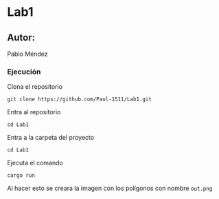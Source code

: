 # Lab1

## Autor:
Pablo Méndez

### Ejecución
Clona el repositorio

```
git clone https://github.com/Paul-1511/Lab1.git
```

Entra al repositorio
```
cd Lab1
```

Entra a la carpeta del proyecto

```
cd Lab1
```


Ejecuta el comando
```
cargo run
```

Al hacer esto se creara la imagen con los polígonos con nombre `out.png`
